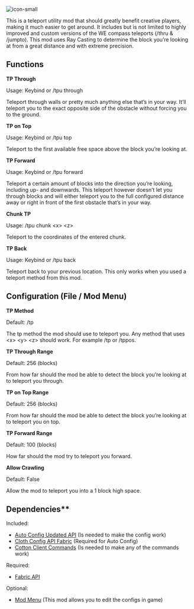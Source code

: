 ![icon-small](https://user-images.githubusercontent.com/84018133/117811201-9026d280-b260-11eb-9363-6e344db93bc3.png)

This is a teleport utility mod that should greatly benefit creative players, making it much easier to get around. It includes but is not limited to highly improved and custom versions of the WE compass teleports (/thru & /jumpto). This mod uses Ray Casting to determine the block you’re looking at from a great distance and with extreme precision. 

## **Functions**

**TP Through**

Usage: Keybind or /tpu through

Teleport through walls or pretty much anything else that’s in your way. It’ll teleport you to the exact opposite side of the obstacle without forcing you to the ground.

**TP on Top**

Usage: Keybind or /tpu top

Teleport to the first available free space above the block you’re looking at.

**TP Forward**

Usage: Keybind or /tpu forward

Teleport a certain amount of blocks into the direction you’re looking, including up- and downwards. This teleport however doesn’t let you through blocks and will either teleport you to the full configured distance away or right in front of the first obstacle that’s in your way.

**Chunk TP**

Usage: /tpu chunk \<x> \<z>

Teleport to the coordinates of the entered chunk.

**TP Back**

Usage: Keybind or /tpu back

Teleport back to your previous location. This only works when you used a teleport method from this mod.

## **Configuration (File / Mod Menu)**

**TP Method**

Default: /tp

The tp method the mod should use to teleport you. Any method that uses \<x> \<y> \<z> should work.
For example /tp or /tppos.

**TP Through Range**

Default: 256 (blocks)

From how far should the mod be able to detect the block you’re looking at to teleport you through.

**TP on Top Range**

Default: 256 (blocks)

From how far should the mod be able to detect the block you’re looking at to teleport you on top.

**TP Forward Range**

Default: 100 (blocks)

How far should the mod try to teleport you forward.

**Allow Crawling**

Default: False

Allow the mod to teleport you into a 1 block high space.

## Dependencies**

Included:
- [Auto Config Updated API](https://github.com/shedaniel/AutoConfig) (Is needed to make the config work)
- [Cloth Config API Fabric](https://github.com/shedaniel/cloth-config) (Required for Auto Config)
- [Cotton Client Commands](https://github.com/CottonMC/ClientCommands) (Is needed to make any of the commands work)
 		
Required:
- [Fabric API](https://github.com/FabricMC/fabric)

Optional:
- [Mod Menu](https://github.com/TerraformersMC/ModMenu) (This mod allows you to edit the configs in game)
